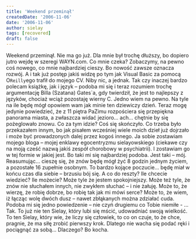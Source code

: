```yaml
---
title: 'Weekend przeminął'
createdDate: '2006-11-06'
date: '2006-11-06'
author: sielay
tags: [recovered]
draft: false
---
```


Weekend przeminął. Nie ma go już. Dla mnie był trochę dłuższy, bo dopiero jutro wejdę w szeregi WAYN.com. Co mnie czeka? Zobaczymy, na pewno coś nowego, co mnie najbardziej cieszy. Bo nowość zawsze oznacza rozwój. A i tak już postęp jakiś widzę po tym jak Visual Basic za pomocą O`Reilly`ego trafił do mojego CV. Niby nic, a jednak. Tak czy inaczej bardzo polecam książkę, jak i język – podoba mi się i teraz rozumiem trochę argumentację Billa (Szatana) Gates`a, gdy twierdził, że jest to najlepszy z języków, chociaż wciąż pozostaję wierny C. Jedno wiem na pewno. Na tyle na ile będę mógł opowiem wam jak minie ten dziewiczy dzień. Teraz mogę jedynie powiedzieć, że z 11 piętra PaZimu rozpościera się przepiękna panorama miasta, a zwłaszcza widać jezioro… ach… chętnie by się pożeglowało znowu. Co za tym idzie? Coś się skończyło. Co trzeba było przekazałem innym, bo jak pisałem wcześniej wiele moich dzieł już dojrzało i może być prowadzonych dalej przez kogoś innego. Ja sobie zostawiam mojego bloga – mojej enklawy egocentryzmu sielayowskiego (ciekawe czy na moją cześć nazwą jakiś zespół chorobowy w psychiatrii). I zostawiam go w tej formie w jakiej jest. Bo taki mi się najbardziej podoba. Jest taki – mój. Reasumując… cieszę się, że znów będę mógł żyć 8 godzin jednym życiem, a pozostałe 16 zupełnie osobnym. To bardzo kojące poczucie… będę miał w końcu czas dla siebie – brzusiu bój się. A co do reszty? Ile chcecie wiedzieć? Ile możecie? Może tyle że jestem spokojniejszy. Może też tyle, że znów nie słuchałem innych, nie zwykłem słuchać – i nie żałuję. Może to, że wierzę, że robię dobrze, bo robię tak jak mi mówi serce? Może to, że wiem, iż łącząc wolę dwóch dusz – nawet zbłąkanych można zdziałać cuda. Podoba mi się jedno powiedzenie – nie czyń drugiemu co Tobie niemiłe - … Tak. To już nie ten Sielay, który lubi się mścić, udowadniać swoją wielkość. To ten Sielay, który wie, że liczy się człowiek, to co on czuje, to że chce, pragnie, że ma siłę zrobić pierwszy krok. Dlatego nie wacha się podać ręki i pociągnąć za sobą… Dlaczego? Bo kocha.
